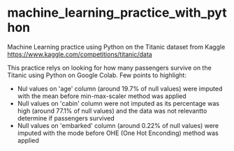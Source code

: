 # machine_learning_practice_with_python
Machine Learning practice using Python on the Titanic dataset from Kaggle
https://www.kaggle.com/competitions/titanic/data

This practice relys on looking for how many passengers survive on the Titanic using Python on Google Colab.
Few points to highlight:
- Nul values on 'age' column (around 19.7% of null values) were imputed with the mean before min-max-scaler method was applied
- Null values on 'cabin' column were not imputed as its percentage was high (around 77.1% of null values) and the data was not relevantto determine if passengers survived
- Null values on 'embarked' column (around 0.22% of null values) were imputed with the mode before OHE (One Hot Enconding) method was applied
